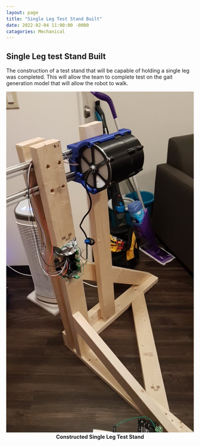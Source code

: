 ```yaml
---
layout: page
title: "Single Leg Test Stand Built"
date: 2022-02-04 11:00:00 -0000
catagories: Mechanical
---
```


## Single Leg test Stand Built

The construction of a test stand that will be capable of holding a single leg was completed. This will allow the team to complete test on the gait generation model that will allow the robot to walk.

<img src="/assets/images/single_leg_test_stand.jpg">
<figcaption align="center"><b> Constructed Single Leg Test Stand</b>
</figcaption>



